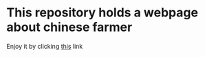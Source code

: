 # This repository holds a webpage about chinese farmer

Enjoy it by clicking [this](https://abielkiflu.github.io/progressive-enhancement/) link

